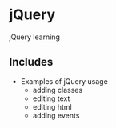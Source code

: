 # jQuery
jQuery learning

## Includes
- Examples of jQuery usage
  - adding classes
  - editing text
  - editing html
  - adding events
